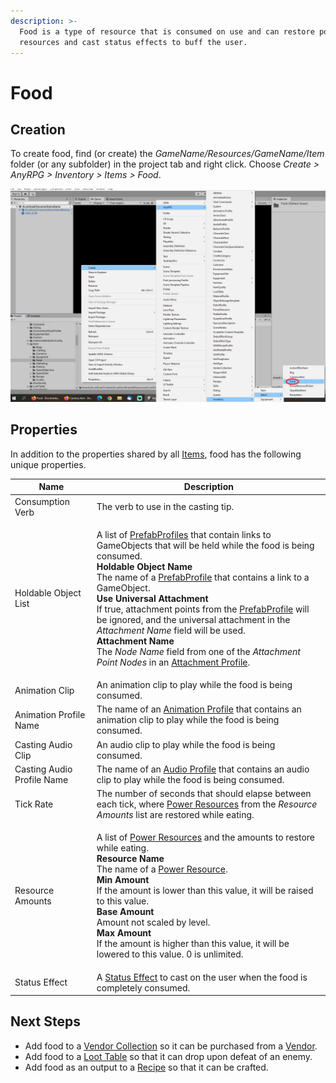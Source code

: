 ```yaml
---
description: >-
  Food is a type of resource that is consumed on use and can restore power
  resources and cast status effects to buff the user.
---
```


# Food

## Creation

To create food, find (or create) the _GameName/Resources/GameName/Item_ folder (or any subfolder) in the project tab and right click.  Choose _Create > AnyRPG > Inventory > Items > Food_.

![](../../.gitbook/assets/image.png)

## Properties

In addition to the properties shared by all [Items](./), food has the following unique properties.

| Name                       | Description                                                                                                                                                                                                                                                                                                                                                                                                                                                                                                                                                                                                                                                                                                                           |
| -------------------------- | ------------------------------------------------------------------------------------------------------------------------------------------------------------------------------------------------------------------------------------------------------------------------------------------------------------------------------------------------------------------------------------------------------------------------------------------------------------------------------------------------------------------------------------------------------------------------------------------------------------------------------------------------------------------------------------------------------------------------------------- |
| Consumption Verb           | The verb to use in the casting tip.                                                                                                                                                                                                                                                                                                                                                                                                                                                                                                                                                                                                                                                                                                   |
| Holdable Object List       | <p>A list of <a href="../prefab-profile.md">PrefabProfiles</a> that contain links to GameObjects that will be held while the food is being consumed.<br><strong>Holdable Object Name</strong><br>The name of a <a href="../prefab-profile.md">PrefabProfile</a> that contains a link to a GameObject.<br><strong>Use Universal Attachment</strong><br>If true, attachment points from the <a href="../prefab-profile.md">PrefabProfile</a> will be ignored, and the universal attachment in the <em>Attachment Name</em> field will be used.<br><strong>Attachment Name</strong><br>The <em>Node Name</em> field from one of the <em>Attachment Point Nodes</em> in an <a href="../attachment-profile.md">Attachment Profile</a>.</p> |
| Animation Clip             | An animation clip to play while the food is being consumed.                                                                                                                                                                                                                                                                                                                                                                                                                                                                                                                                                                                                                                                                           |
| Animation Profile Name     | The name of an [Animation Profile](../animation-profile.md) that contains an animation clip to play while the food is being consumed.                                                                                                                                                                                                                                                                                                                                                                                                                                                                                                                                                                                                 |
| Casting Audio Clip         | An audio clip to play while the food is being consumed.                                                                                                                                                                                                                                                                                                                                                                                                                                                                                                                                                                                                                                                                               |
| Casting Audio Profile Name | The name of an [Audio Profile](../audio-profile.md) that contains an audio clip to play while the food is being consumed.                                                                                                                                                                                                                                                                                                                                                                                                                                                                                                                                                                                                             |
| Tick Rate                  | The number of seconds that should elapse between each tick, where [Power Resources](../power-resource.md) from the _Resource Amounts_ list are restored while eating.                                                                                                                                                                                                                                                                                                                                                                                                                                                                                                                                                                 |
| Resource Amounts           | <p>A list of <a href="../power-resource.md">Power Resources</a> and the amounts to restore while eating.<br><strong>Resource Name</strong><br>The name of a <a href="../power-resource.md">Power Resource</a>.<br><strong>Min Amount</strong><br>If the amount is lower than this value, it will be raised to this value.<br><strong>Base Amount</strong><br>Amount not scaled by level.<br><strong>Max Amount</strong><br>If the amount is higher than this value, it will be lowered to this value.  0 is unlimited.</p>                                                                                                                                                                                                            |
| Status Effect              | A [Status Effect](../ability-effects/status-effect.md) to cast on the user when the food is completely consumed.                                                                                                                                                                                                                                                                                                                                                                                                                                                                                                                                                                                                                      |

## Next Steps

* Add food to a [Vendor Collection](../vendor-collection.md) so it can be purchased from a [Vendor](../interactable-option-configurations/vendor-config.md).
* Add food to a [Loot Table](../loot-table/) so that it can drop upon defeat of an enemy.
* Add food as an output to a [Recipe](recipe.md) so that it can be crafted.
